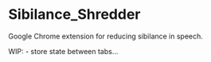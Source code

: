 # Sibilance_Shredder
Google Chrome extension for reducing sibilance in speech.


WIP:
    - store state between tabs...
    
